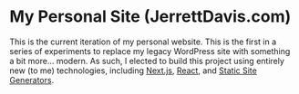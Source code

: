 # My Personal Site (JerrettDavis.com)

This is the current iteration of my personal website. This is the first in a series of experiments to
replace my legacy WordPress site with something a bit more... modern. As such, I elected to build this
project using entirely new (to me) technologies, including [Next.js](https://nextjs.org), 
[React](https://reactjs.org), and [Static Site Generators](https://en.wikipedia.org/wiki/Web_template_system#Static_site_generators).

